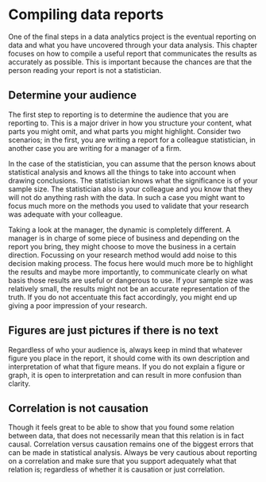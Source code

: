 # Compiling data reports
One of the final steps in a data analytics project is the eventual reporting on data and what you have uncovered through your data analysis. This chapter focuses on how to compile a useful report that communicates the results as accurately as possible. This is important because the chances are that the person reading your report is not a statistician.

## Determine your audience
The first step to reporting is to determine the audience that you are reporting to. This is a major driver in how you structure your content, what parts you might omit, and what parts you might highlight. Consider two scenarios; in the first, you are writing a report for a colleague statistician, in another case you are writing for a manager of a firm.

In the case of the statistician, you can assume that the person knows about statistical analysis and knows all the things to take into account when drawing conclusions. The statistician knows what the significance is of your sample size. The statistician also is your colleague and you know that they will not do anything rash with the data. In such a case you might want to focus much more on the methods you used to validate that your research was adequate with your colleague.

Taking a look at the manager, the dynamic is completely different. A manager is in charge of some piece of business and depending on the report you bring, they might choose to move the business in a certain direction. Focussing on your research method would add noise to this decision making process. The focus here would much more be to highlight the results and maybe more importantly, to communicate clearly on what basis those results are useful or dangerous to use. If your sample size was relatively small, the results might not be an accurate representation of the truth. If you do not accentuate this fact accordingly, you might end up giving a poor impression of your research.

## Figures are just pictures if there is no text
Regardless of who your audience is, always keep in mind that whatever figure you place in the report, it should come with its own description and interpretation of what that figure means. If you do not explain a figure or graph, it is open to interpretation and can result in more confusion than clarity.

## Correlation is not causation
Though it feels great to be able to show that you found some relation between data, that does not necessarily mean that this relation is in fact causal. Correlation versus causation remains one of the biggest errors that can be made in statistical analysis. Always be very cautious about reporting on a correlation and make sure that you support adequately what that relation is; regardless of whether it is causation or just correlation.